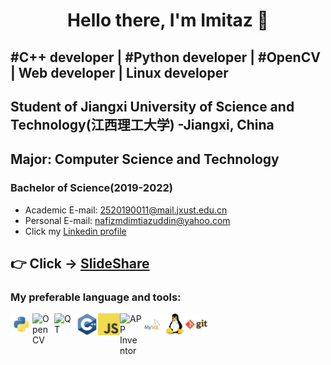 # <h1 align="center"><b>Hello there, I'm Imitaz 👋</b></h1>
## #C++ developer | #Python developer | #OpenCV | Web developer | Linux developer 
## Student of Jiangxi University of Science and Technology(江西理工大学) -Jiangxi, China
## Major: Computer Science and Technology

### Bachelor of Science(2019-2022)
- Academic E-mail: 2520190011@mail.jxust.edu.cn
- Personal E-mail: nafizmdimtiazuddin@yahoo.com
- Click my [Linkedin profile](https://www.linkedin.com/in/nafizmd09/)


## 👉 Click -> [SlideShare](https://www.slideshare.net/NafizMdImtiazUddin)

### My preferable language and tools:


<img align="left" alt="Python" width="35px" src="https://raw.githubusercontent.com/github/explore/80688e429a7d4ef2fca1e82350fe8e3517d3494d/topics/python/python.png" />
<img align="left" alt="OpenCV" width="35px" src="https://www.vectorlogo.zone/logos/opencv/opencv-icon.svg" />
<img align="left" alt="QT" width="35px" src="https://upload.wikimedia.org/wikipedia/commons/0/0b/Qt_logo_2016.svg" />


<img align="left" alt="C++" width="35px" src="https://raw.githubusercontent.com/github/explore/80688e429a7d4ef2fca1e82350fe8e3517d3494d/topics/cpp/cpp.png" />

<img align="left" alt="JS" width="35px" src="https://raw.githubusercontent.com/github/explore/80688e429a7d4ef2fca1e82350fe8e3517d3494d/topics/javascript/javascript.png" />

<img align="left" alt="APP Inventor" width="35px" src="https://play-lh.googleusercontent.com/bftU9gU-q5BvC5k2vaFciol7tlHaco2IIRcIibzt-jJlZj5L3FLyaJ_Vq0vAdcgj60s=w240-h480-rw" />

<img align="left" alt="MySQL" width="35px" src="https://raw.githubusercontent.com/github/explore/80688e429a7d4ef2fca1e82350fe8e3517d3494d/topics/mysql/mysql.png" />

<img align="left" alt="Linux" width="35px" src="https://raw.githubusercontent.com/devicons/devicon/master/icons/linux/linux-original.svg" />

<img align="left" alt="Git" width="35px" src="https://raw.githubusercontent.com/github/explore/80688e429a7d4ef2fca1e82350fe8e3517d3494d/topics/git/git.png" />


<!-- <img align="center" alt="PHP" width="35px" src="https://raw.githubusercontent.com/devicons/devicon/master/icons/php/php-original.svg" /> -->

<!-- <img align="left" alt="VS Code" width="35px" src="https://raw.githubusercontent.com/github/explore/80688e429a7d4ef2fca1e82350fe8e3517d3494d/topics/visual-studio-code/visual-studio-code.png" /> -->

<!-- <img align="left" alt="Arduino" width="35px" src="https://cdn.worldvectorlogo.com/logos/arduino-1.svg" /> -->

<!-- <img align="left" alt="Matlab" width="35px" src="https://upload.wikimedia.org/wikipedia/commons/2/21/Matlab_Logo.png" /> -->

<!-- <img align="left" alt="HTML" width="35px" src="https://raw.githubusercontent.com/devicons/devicon/master/icons/html5/html5-original-wordmark.svg" /> -->
<!-- <img align="left" alt="CSS" width="35px" src="https://raw.githubusercontent.com/devicons/devicon/master/icons/css3/css3-original-wordmark.svg" /> -->
<!-- <img align="left" alt="Bootstrap" width="35px" src="https://raw.githubusercontent.com/devicons/devicon/master/icons/bootstrap/bootstrap-plain-wordmark.svg" /> -->

<br>



